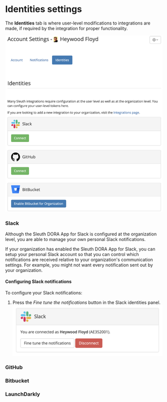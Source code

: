 # Identities settings

The **Identities** tab is where user-level modifications to integrations are made, if required by the integration for proper functionality.

![](../../.gitbook/assets/account-settings-identities.png)

### Slack

Although the Sleuth DORA App for Slack is configured at the organization level, you are able to manage your own personal Slack notifications.

If your organization has enabled the Sleuth DORA App for Slack, you can setup your personal Slack account so that you can control which notifications are received relative to your organization's communication settings. For example, you might not want every notification sent out by your organization.

#### Configuring Slack notifications

To configure your Slack notifications:

1. Press the _Fine tune the notifications_ button in the Slack identities panel. ![](../../.gitbook/assets/identities-slack-user.png)

### GitHub

### Bitbucket

### LaunchDarkly
